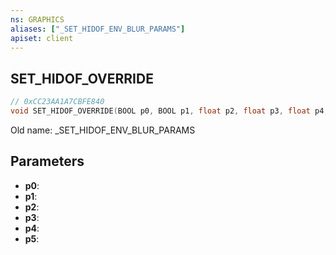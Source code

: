 ```yaml
---
ns: GRAPHICS
aliases: ["_SET_HIDOF_ENV_BLUR_PARAMS"]
apiset: client
---
```

## SET_HIDOF_OVERRIDE

```c
// 0xCC23AA1A7CBFE840
void SET_HIDOF_OVERRIDE(BOOL p0, BOOL p1, float p2, float p3, float p4, float p5);
```

Old name: _SET_HIDOF_ENV_BLUR_PARAMS

## Parameters
* **p0**:
* **p1**:
* **p2**:
* **p3**:
* **p4**:
* **p5**: